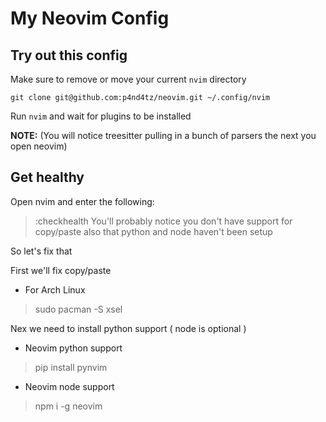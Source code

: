 # My Neovim Config

## Try out this config
Make sure to remove or move your current `` nvim `` directory 
```
git clone git@github.com:p4nd4tz/neovim.git ~/.config/nvim
```

Run `` nvim `` and wait for plugins to be installed

**NOTE:** (You will notice treesitter pulling in a bunch of parsers the next you open neovim)

## Get healthy
Open nvim and enter the following:
> :checkhealth
You'll probably notice you don't have support for copy/paste also that python and node haven't been setup

So let's fix that

First we'll fix copy/paste
* For Arch Linux  
> sudo pacman -S xsel

Nex we need to install python support ( node is optional )
* Neovim python support  
> pip install pynvim
* Neovim node support  
> npm i -g neovim

